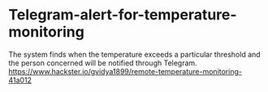 # Telegram-alert-for-temperature-monitoring
The system finds when the temperature exceeds a particular threshold and the person concerned will be notified through Telegram.
https://www.hackster.io/gvidya1899/remote-temperature-monitoring-41a012
